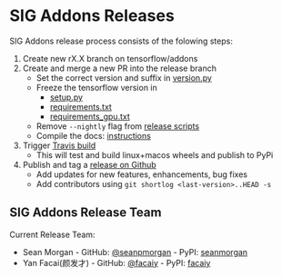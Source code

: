 # SIG Addons Releases

SIG Addons release process consists of the folowing steps:
1. Create new rX.X branch on tensorflow/addons
2. Create and merge a new PR into the release branch
	* Set the correct version and suffix in [version.py](https://github.com/tensorflow/addons/blob/master/tensorflow_addons/version.py)
	* Freeze the tensorflow version in
      - [setup.py](https://github.com/tensorflow/addons/blob/master/setup.py)
      - [requirements.txt](https://github.com/tensorflow/addons/blob/master/build_deps/requirements.txt)
      - [requirements_gpu.txt](https://github.com/tensorflow/addons/blob/master/build_deps/requirements_gpu.txt)
	* Remove `--nightly` flag from [release scripts](https://github.com/tensorflow/addons/tree/master/tools/ci_build/builds)
	* Compile the docs: [instructions](https://github.com/tensorflow/addons/tree/master/tools/docs)
3. Trigger [Travis build](https://travis-ci.org/tensorflow/addons)
    * This will test and build linux+macos wheels and publish to PyPi
4. Publish and tag a [release on Github](https://github.com/tensorflow/addons/releases)
    * Add updates for new features, enhancements, bug fixes
    * Add contributors using `git shortlog <last-version>..HEAD -s`


## SIG Addons Release Team

Current Release Team:
- Sean Morgan - GitHub: [@seanpmorgan](https://github.com/seanpmorgan) - PyPI: [seanmorgan](https://pypi.org/user/seanmorgan/)
- Yan Facai(颜发才) - GitHub: [@facaiy](https://github.com/facaiy) - PyPI: [facaiy](https://pypi.org/user/facaiy/)
